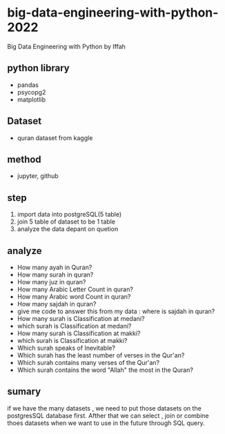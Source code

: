 
# big-data-engineering-with-python-2022
Big Data Engineering with Python by Iffah 


## python library
- pandas
- psycopg2
- matplotlib
## Dataset
- quran dataset from kaggle 
## method 
- jupyter, github
## step 
1. import data into postgreSQL(5 table)
2. join 5 table of dataset to be 1 table
3. analyze the data depant on quetion  
## analyze
- How many ayah in Quran?
- How many surah in quran?
- How many juz in quran?
- How many Arabic Letter Count in quran?
- How many Arabic word Count in quran?
- How many sajdah in quran?
- give me code to answer this from my data : where is sajdah in quran?
- How many surah is Classification at medani?
- which surah is Classification at medani?
- How many surah is Classification at makki?
- which surah is Classification at makki?
- Which surah speaks of Inevitable?
- Which surah has the least number of verses in the Qur'an?
- Which surah contains many verses of the Qur'an?
- Which surah contains the word "Allah" the most in the Quran?


## sumary 
if we have the many datasets , we need to put those datasets on the postgresSQL database first. Afther that we can select , join or combine thoes datasets when we want to use in the future through SQL query.